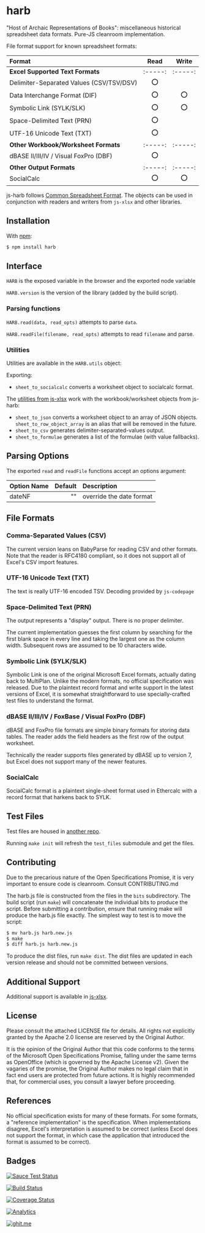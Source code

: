 # harb

"Host of Archaic Representations of Books": miscellaneous historical spreadsheet
data formats.  Pure-JS cleanroom implementation.

File format support for known spreadsheet formats:

| Format                                                       | Read  | Write |
|:-------------------------------------------------------------|:-----:|:-----:|
| **Excel Supported Text Formats**                             |:-----:|:-----:|
| Delimiter-Separated Values (CSV/TSV/DSV)                     |  :o:  |       |
| Data Interchange Format (DIF)                                |  :o:  |  :o:  |
| Symbolic Link (SYLK/SLK)                                     |  :o:  |  :o:  |
| Space-Delimited Text (PRN)                                   |  :o:  |       |
| UTF-16 Unicode Text (TXT)                                    |  :o:  |       |
| **Other Workbook/Worksheet Formats**                         |:-----:|:-----:|
| dBASE II/III/IV / Visual FoxPro (DBF)                        |  :o:  |       |
| **Other Output Formats**                                     |:-----:|:-----:|
| SocialCalc                                                   |  :o:  |  :o:  |

js-harb follows [Common Spreadsheet Format](https://github.com/sheetjs/js-xlsx).
The objects can be used in conjunction with readers and writers from `js-xlsx`
and other libraries.


## Installation

With [npm](https://www.npmjs.org/package/harb):

```bash
$ npm install harb
```

## Interface

`HARB` is the exposed variable in the browser and the exported node variable

`HARB.version` is the version of the library (added by the build script).

### Parsing functions

`HARB.read(data, read_opts)` attempts to parse `data`.

`HARB.readFile(filename, read_opts)` attempts to read `filename` and parse.

### Utilities

Utilities are available in the `HARB.utils` object:

Exporting:

- `sheet_to_socialcalc` converts a worksheet object to socialcalc format.

The [utilities from js-xlsx](https://github.com/sheetjs/js-xlsx/#utilities) work
with the workbook/worksheet objects from js-harb:

- `sheet_to_json` converts a worksheet object to an array of JSON objects.
  `sheet_to_row_object_array` is an alias that will be removed in the future.
- `sheet_to_csv` generates delimiter-separated-values output.
- `sheet_to_formulae` generates a list of the formulae (with value fallbacks).

## Parsing Options

The exported `read` and `readFile` functions accept an options argument:

| Option Name | Default | Description                                          |
| :---------- | ------: | :--------------------------------------------------- |
| dateNF      | ""      | override the date format                             |

## File Formats

### Comma-Separated Values (CSV)

The current version leans on BabyParse for reading CSV and other formats.  Note
that the reader is RFC4180 compliant, so it does not support all of Excel's CSV
import features.

### UTF-16 Unicode Text (TXT)

The text is really UTF-16 encoded TSV.  Decoding provided by `js-codepage`

### Space-Delimited Text (PRN)

The output represents a "display" output.  There is no proper delimiter.

The current implementation guesses the first column by searching for the first
blank space in every line and taking the largest one as the column width.
Subsequent rows are assumed to be 10 characters wide.

### Symbolic Link (SYLK/SLK)

Symbolic Link is one of the original Microsoft Excel formats, actually dating
back to MultiPlan.  Unlike the modern formats, no official specification was
released.  Due to the plaintext record format and write support in the latest
versions of Excel, it is somewhat straightforward to use specially-crafted test
files to understand the format.

### dBASE II/III/IV / FoxBase / Visual FoxPro (DBF)

dBASE and FoxPro file formats are simple binary formats for storing data tables.
The reader adds the field headers as the first row of the output worksheet.

Technically the reader supports files generated by dBASE up to version 7, but
Excel does not support many of the newer features.

### SocialCalc

SocialCalc format is a plaintext single-sheet format used in Ethercalc with a
record format that harkens back to SYLK.

## Test Files

Test files are housed in [another repo](https://github.com/SheetJS/test_files).

Running `make init` will refresh the `test_files` submodule and get the files.

## Contributing

Due to the precarious nature of the Open Specifications Promise, it is very
important to ensure code is cleanroom.  Consult CONTRIBUTING.md

The harb.js file is constructed from the files in the `bits` subdirectory. The
build script (run `make`) will concatenate the individual bits to produce the
script.  Before submitting a contribution, ensure that running make will produce
the harb.js file exactly.  The simplest way to test is to move the script:

```bash
$ mv harb.js harb.new.js
$ make
$ diff harb.js harb.new.js
```

To produce the dist files, run `make dist`.  The dist files are updated in each
version release and should not be committed between versions.

## Additional Support

Additional support is available in [js-xlsx](http://git.io/xlsx).

## License

Please consult the attached LICENSE file for details.  All rights not explicitly
granted by the Apache 2.0 license are reserved by the Original Author.

It is the opinion of the Original Author that this code conforms to the terms of
the Microsoft Open Specifications Promise, falling under the same terms as
OpenOffice (which is governed by the Apache License v2).  Given the vagaries of
the promise, the Original Author makes no legal claim that in fact end users are
protected from future actions.  It is highly recommended that, for commercial
uses, you consult a lawyer before proceeding.

## References

No official specification exists for many of these formats.  For some formats, a
"reference implementation" is the specification.  When implementations disagree,
Excel's interpretation is assumed to be correct (unless Excel does not support
the format, in which case the application that introduced the format is assumed
to be correct).

## Badges

[![Sauce Test Status](https://saucelabs.com/browser-matrix/harb.svg)](https://saucelabs.com/u/harb)

[![Build Status](https://travis-ci.org/SheetJS/js-harb.svg?branch=master)](https://travis-ci.org/SheetJS/js-harb)

[![Coverage Status](http://img.shields.io/coveralls/SheetJS/js-harb/master.svg)](https://coveralls.io/r/SheetJS/js-harb?branch=master)

[![Analytics](https://ga-beacon.appspot.com/UA-36810333-1/SheetJS/js-harb?pixel)](https://github.com/SheetJS/js-harb)

[![ghit.me](https://ghit.me/badge.svg?repo=sheetjs/js-xlsx)](https://ghit.me/repo/sheetjs/js-xlsx)

